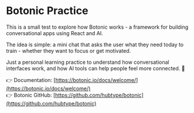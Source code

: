 # Botonic Practice

This is a small test to explore how Botonic works - a framework for building conversational apps using React and AI.

The idea is simple: a mini chat that asks the user what they need today to train - whether they want to focus or get motivated.

Just a personal learning practice to understand how conversational interfaces work, and how AI tools can help people feel more connected. 🌱

👉 Documentation: [https://botonic.io/docs/welcome/](https://botonic.io/docs/welcome/)  
👉 Botonic GitHub: [https://github.com/hubtype/botonic](https://github.com/hubtype/botonic)
